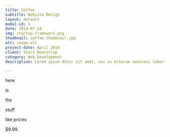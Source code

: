 ```yaml
---
title: Coffee
subtitle: Website Design
layout: default
modal-id: 5
date: 2014-07-14
img: startup-framework.png
thumbnail: coffee-thumbnail.jpg
alt: image-alt
project-date: April 2014
client: Start Bootstrap
category: Web Development
description: Lorem ipsum dolor sit amet, usu cu alterum nominavi lobortis. At duo novum diceret. Tantas apeirian vix et, usu sanctus postulant inciderint ut, populo diceret necessitatibus in vim. Cu eum dicam feugiat noluisse.

---
```

here

is

the

stuff

like prices

$9.99

